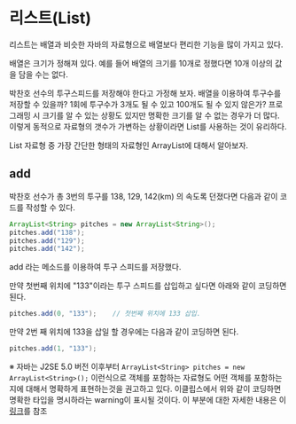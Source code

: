 # 리스트(List)

리스트는 배열과 비슷한 자바의 자료형으로 배열보다 편리한 기능을 많이 가지고 있다.

배열은 크기가 정해져 있다. 예를 들어 배열의 크기를 10개로 정했다면 10개 이상의 값을 담을 수는 없다.

박찬호 선수의 투구스피드를 저장해야 한다고 가정해 보자. 배열을 이용하여 투구수를 저장할 수 있을까? 1회에 투구수가 3개도 될 수 있고 100개도 될 수 있지 않은가? 프로그래밍 시 크기를 알 수 있는 상황도 있지만 명확한 크기를 알 수 없는 경우가 더 많다. 이렇게 동적으로 자료형의 갯수가 가변하는 상황이라면 List를 사용하는 것이 유리하다.

List 자료형 중 가장 간단한 형태의 자료형인 ArrayList에 대해서 알아보자.

## add

박찬호 선수가 총 3번의 투구를 138, 129, 142(km) 의 속도록 던졌다면 다음과 같이 코드를 작성할 수 있다.

```java
ArrayList<String> pitches = new ArrayList<String>();
pitches.add("138");
pitches.add("129");
pitches.add("142");
```

add 라는 메소드를 이용하여 투구 스피드를 저장했다.

만약 첫번째 위치에 "133"이라는 투구 스피드를 삽입하고 싶다면 아래와 같이 코딩하면 된다.

```java
pitches.add(0, "133");    // 첫번째 위치에 133 삽입.
```

만약 2번 째 위치에 133을 삽일 할 경우에는 다음과 같이 코딩하면 된다.

```java
pitches.add(1, "133");
```

※ 자바는 J2SE 5.0 버전 이후부터 `ArrayList<String> pitches = new ArrayList<String>();` 이런식으로 객체를 포함하는 자료형도 어떤 객체를 포함하는지에 대해서 명확하게 표현하는것을 권고하고 있다. 이클립스에서 위와 같이 코딩하면 명확한 타입을 명시하라는 warning이 표시될 것이다. 이 부분에 대한 자세한 내용은 이 [링크](../7_generics/generics.md)를 참조
